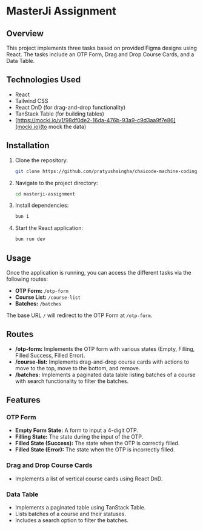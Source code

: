 # MasterJi Assignment

## Overview

This project implements three tasks based on provided Figma designs using React. The tasks include an OTP Form, Drag and Drop Course Cards, and a Data Table.

## Technologies Used

- React
- Tailwind CSS
- React DnD (for drag-and-drop functionality)
- TanStack Table (for building tables)
- [https://mocki.io/v1/98df0de2-16da-476b-93a9-c9d3aa9f7e86](mocki.io)(to mock the data)

## Installation

1. Clone the repository:
   ```sh
   git clone https://github.com/pratyushsingha/chaicode-machine-coding-round.git
   ```
2. Navigate to the project directory:
   ```sh
   cd masterji-assignment
   ```
3. Install dependencies:
   ```sh
   bun i
   ```
4. Start the React application:
   ```sh
   bun run dev
   ```

## Usage

Once the application is running, you can access the different tasks via the following routes:

- **OTP Form:** `/otp-form`
- **Course List:** `/course-list`
- **Batches:** `/batches`

The base URL `/` will redirect to the OTP Form at `/otp-form`.

## Routes

- **/otp-form:** Implements the OTP form with various states (Empty, Filling, Filled Success, Filled Error).
- **/course-list:** Implements drag-and-drop course cards with actions to move to the top, move to the bottom, and remove.
- **/batches:** Implements a paginated data table listing batches of a course with search functionality to filter the batches.

## Features

### OTP Form

- **Empty Form State:** A form to input a 4-digit OTP.
- **Filling State:** The state during the input of the OTP.
- **Filled State (Success):** The state when the OTP is correctly filled.
- **Filled State (Error):** The state when the OTP is incorrectly filled.

### Drag and Drop Course Cards

- Implements a list of vertical course cards using React DnD.

### Data Table

- Implements a paginated table using TanStack Table.
- Lists batches of a course and their statuses.
- Includes a search option to filter the batches.
